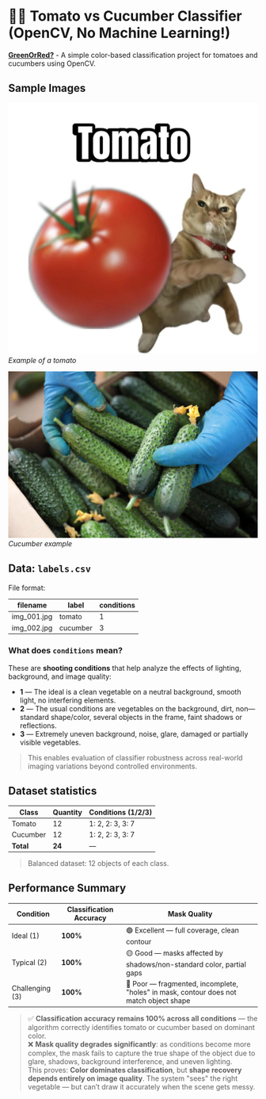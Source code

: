 # 🍅🥒 Tomato vs Cucumber Classifier (OpenCV, No Machine Learning!)


**[GreenOrRed?](GreenOrRed.ipynb)** - A simple color-based classification project for tomatoes and cucumbers using OpenCV.  


## Sample Images

![tomato](images/img_001.jpg)  
*Example of a tomato*

![cucumber](images/img_024.jpg)
*Cucumber example*

## Data: `labels.csv`

File format:

| filename | label     | conditions |
|---------|-----------|------------|
| img_001.jpg | tomato | 1 |
| img_002.jpg | cucumber | 3 |


### What does `conditions` mean?

These are **shooting conditions** that help analyze the effects of lighting, background, and image quality:

- **1** — The ideal is a clean vegetable on a neutral background, smooth light, no interfering elements.
- **2** — The usual conditions are vegetables on the background, dirt, non—standard shape/color, several objects in the frame, faint shadows or reflections.
- **3** — Extremely uneven background, noise, glare, damaged or partially visible vegetables.

> This enables evaluation of classifier robustness across real-world imaging variations beyond controlled environments.

## Dataset statistics

| Class | Quantity | Conditions (1/2/3) |
|------------|------------|------------------|
| Tomato | 12 | 1: 2, 2: 3, 3: 7 |
| Cucumber | 12 | 1: 2, 2: 3, 3: 7 |
| **Total** | **24** | — |

 > Balanced dataset: 12 objects of each class.

##  Performance Summary

| Condition | Classification Accuracy | Mask Quality |
|----------|--------------------------|--------------|
| Ideal (1) |  **100%**               | 🟢 Excellent — full coverage, clean contour |
| Typical (2) |  **100%**             | 🟡 Good — masks affected by shadows/non-standard color, partial gaps |
| Challenging (3) |  **100%**         | 🔴 Poor — fragmented, incomplete, "holes" in mask, contour does not match object shape |

> ✅ **Classification accuracy remains 100% across all conditions** — the algorithm correctly identifies tomato or cucumber based on dominant color.  
> ❌ **Mask quality degrades significantly**: as conditions become more complex, the mask fails to capture the true shape of the object due to glare, shadows, background interference, and uneven lighting.  
>  This proves: **Color dominates classification**, but **shape recovery depends entirely on image quality**. The system "sees" the right vegetable — but can’t draw it accurately when the scene gets messy.

